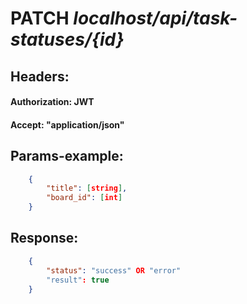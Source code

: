 # PATCH *localhost/api/task-statuses/{id}*
## **Headers:**
#### Authorization: JWT
#### Accept: "application/json"

## **Params-example:**
``` json
    {
        "title": [string],
        "board_id": [int]
    }
```

## **Response:**
``` json
    {
        "status": "success" OR "error"
        "result": true
    }
```